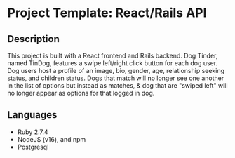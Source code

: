 # Project Template: React/Rails API

## Description

This project is built with a React frontend and Rails backend. Dog Tinder, named TinDog, features a swipe left/right click button for each dog user. Dog users host a profile of an image, bio, gender, age, relationship seeking status, and children status. Dogs that match will no longer see one another in the list of options but instead as matches, & dog that are "swiped left" will no longer appear as options for that logged in dog.

## Languages

- Ruby 2.7.4
- NodeJS (v16), and npm
- Postgresql
